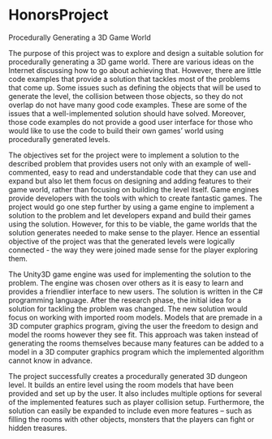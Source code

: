 # HonorsProject
Procedurally Generating a 3D Game World

  The  purpose  of  this  project  was  to  explore  and  design  a  suitable  solution  for  procedurally  generating  a  3D  game  world.  There  are  various  ideas  on  the  Internet  discussing  how  to  go  about  achieving  that.  However,  there  are  little  code  examples  that  provide  a  solution  that  tackles  most  of  the  problems  that  come  up.  Some  issues  such  as  defining  the  objects  that  will  be  used  to  generate  the  level,  the  collision  between  those  objects,  so  they  do  not  overlap  do  not  have  many  good  code  examples.  These  are  some  of  the  issues  that  a  well-implemented  solution  should  have  solved.  Moreover,  those  code  examples  do  not  provide  a  good  user  interface  for  those  who  would  like  to  use  the  code  to  build  their  own  games’  world  using  procedurally  generated  levels.
  
  The  objectives  set  for  the  project  were  to  implement  a  solution  to  the  described  problem  that  provides  users  not  only  with  an  example  of  well-commented,  easy  to  read  and  understandable  code  that  they  can  use  and  expand  but  also  let  them  focus  on  designing  and  adding  features  to  their  game  world,  rather  than  focusing  on  building  the  level  itself.  Game  engines  provide  developers  with  the  tools  with  which  to  create  fantastic  games.  The  project  would  go  one  step  further  by  using  a  game  engine  to  implement  a  solution  to  the  problem  and  let  developers  expand  and  build  their  games  using  the  solution.  However,  for  this  to  be  viable,  the  game  worlds  that  the  solution  generates  needed  to  make  sense  to  the  player.  Hence  an  essential  objective  of  the  project  was  that  the  generated  levels  were  logically  connected  -  the  way  they  were  joined  made  sense  for  the  player  exploring  them.
  
  The  Unity3D  game  engine  was  used  for  implementing  the  solution  to  the  problem.  The  engine  was  chosen  over  others  as  it  is  easy  to  learn  and  provides  a  friendlier  interface  to  new  users.  The  solution  is  written  in  the  C#  programming  language.    After  the  research  phase,  the  initial  idea  for  a  solution  for  tackling  the  problem  was  changed.  The  new  solution  would  focus  on  working  with  imported  room  models.  Models  that  are  premade  in  a  3D  computer  graphics  program,  giving  the  user  the  freedom  to  design  and  model  the  rooms  however  they  see  fit.  This  approach  was  taken  instead  of  generating  the  rooms  themselves  because  many  features  can  be  added  to  a  model  in  a  3D  computer  graphics  program  which  the  implemented  algorithm  cannot  know  in  advance.
  
  The  project  successfully  creates  a  procedurally  generated  3D  dungeon  level.  It  builds  an  entire  level  using  the  room  models  that  have  been  provided  and  set  up  by  the  user.  It  also  includes  multiple  options  for  several  of  the  implemented  features  such  as  player  collision  setup.  Furthermore,  the  solution  can  easily  be  expanded  to  include  even  more  features  –  such  as  filling  the  rooms  with  other  objects,  monsters  that  the  players  can  fight  or  hidden  treasures.    
